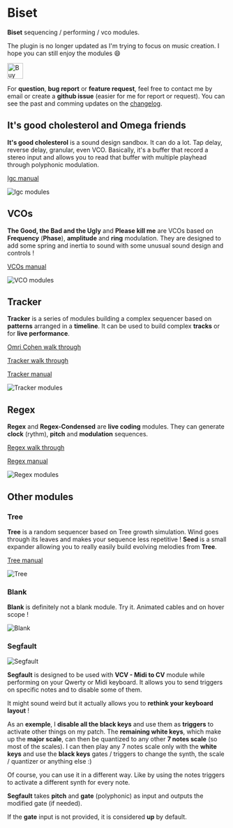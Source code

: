 
# Biset

**Biset** sequencing / performing / vco modules.

The plugin is no longer updated as I'm trying to focus on music creation. I hope you can still enjoy the modules 😄

<a href='https://ko-fi.com/N4N0TVI8X' target='_blank'><img height='36' style='border:0px;height:36px;' src='https://storage.ko-fi.com/cdn/kofi2.png?v=3' border='0' alt='Buy Me a Coffee at ko-fi.com' /></a>

For **question**, **bug report** or **feature request**, feel free to contact me
by email or create a **github issue** (easier for me for report or request).
You can see the past and comming updates on the [changelog](./CHANGELOG.md).

## It's good cholesterol and Omega friends

**It's good cholesterol** is a sound design sandbox. It can do a lot. Tap delay,
reverse delay, granular, even VCO. Basically, it's a buffer that record a stereo
input and allows you to read that buffer with multiple playhead through
polyphonic modulation.

[Igc manual](./doc/Manual-IGC.pdf)

![Igc modules](./doc/Biset-Igc.png)

## VCOs

**The Good, the Bad and the Ugly** and **Please kill me** are VCOs based on
**Frequency** (**Phase**), **amplitude** and **ring** modulation.
They are designed to add some spring and inertia to sound with some unusual
sound design and controls !

[VCOs manual](./doc/Manual-VCOs.pdf)

![VCO modules](./doc/Biset-VCOs.png)

## Tracker

**Tracker** is a series of modules building a complex sequencer based on
**patterns** arranged in a **timeline**.
It can be used to build complex **tracks** or for **live performance**.

[Omri Cohen walk through](https://www.youtube.com/watch?v=cjwxdw0tEjI)

[Tracker walk through](https://www.youtube.com/watch?v=dUq9HsWwDsw)

[Tracker manual](./doc/Manual-Tracker.pdf)

![Tracker modules](./doc/Biset-Tracker.png)

## Regex

**Regex** and **Regex-Condensed** are **live coding** modules. They can generate
**clock** (rythm), **pitch** and **modulation** sequences.

[Regex walk through](https://www.youtube.com/watch?v=hXMN2y9V8K0)

[Regex manual](./doc/Manual-Regex.pdf)

![Regex modules](./doc/Biset-Regex.png)

## Other modules

### Tree

**Tree** is a random sequencer based on Tree growth simulation.
Wind goes through its leaves and makes your sequence less repetitive !
**Seed** is a small expander allowing you to really easily build evolving
melodies from **Tree**.

[Tree manual](./doc/Manual-Tree.pdf)

![Tree](./doc/Biset-Tree.png)

### Blank

**Blank** is definitely not a blank module. Try it.
Animated cables and on hover scope !

![Blank](./doc/Biset-Blank.png)

### Segfault

![Segfault](./doc/Biset-Segfault.png)

**Segfault** is designed to be used with **VCV - Midi to CV** module while
performing on your Qwerty or Midi keyboard.
It allows you to send triggers on specific notes and to disable some of them.

It might sound weird but it actually allows you to **rethink your keyboard
layout** !

As an **exemple**, I **disable all the black keys** and use them as **triggers**
to activate other things on my patch.
The **remaining white keys**, which make up the **major scale**, can then be
quantized to any other **7 notes scale** (so most of the scales).
I can then play any 7 notes scale only with the **white keys** and use the
**black keys** gates / triggers to change the synth, the scale / quantizer or
anything else :)

Of course, you can use it in a different way. Like by using the notes triggers
to activate a different synth for every note.

**Segfault** takes **pitch** and **gate** (polyphonic) as input and outputs the
modified gate (if needed).

If the **gate** input is not provided, it is considered **up** by default.

